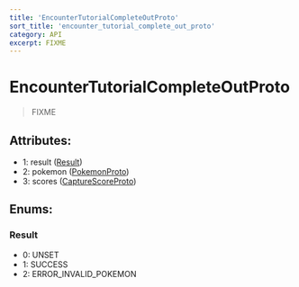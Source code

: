 ```yaml
---
title: 'EncounterTutorialCompleteOutProto'
sort_title: 'encounter_tutorial_complete_out_proto'
category: API
excerpt: FIXME
---
```


# EncounterTutorialCompleteOutProto

> FIXME

## Attributes:

- 1: result ([Result](#result))
- 2: pokemon ([PokemonProto](../PokemonProto/))
- 3: scores ([CaptureScoreProto](../CaptureScoreProto/))

## Enums:

### Result
- 0: UNSET
- 1: SUCCESS
- 2: ERROR_INVALID_POKEMON
